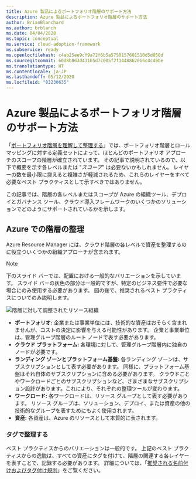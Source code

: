 ```yaml
---
title: Azure 製品によるポートフォリオ階層のサポート方法
description: Azure 製品によるポートフォリオ階層のサポート方法
author: BrianBlanchard
ms.author: brblanch
ms.date: 04/04/2020
ms.topic: conceptual
ms.service: cloud-adoption-framework
ms.subservice: ready
ms.openlocfilehash: c4ab25ee9cf9a72f6b5a5750157601510d5d050d
ms.sourcegitcommit: 60d8b863d431b5d7c005f2f14488620b6c4c49be
ms.translationtype: HT
ms.contentlocale: ja-JP
ms.lasthandoff: 05/12/2020
ms.locfileid: "83230635"
---
```

<!-- markdownlint-disable MD026 -->

# <a name="how-do-azure-products-support-the-portfolio-hierarchy"></a>Azure 製品によるポートフォリオ階層のサポート方法

「[ポートフォリオ階層を理解して整理する](./hosting-hierarchy.md)」では、ポートフォリオ階層とロール マッピングに対する定義セットによって、ほとんどのポートフォリオ アプローチのスコープの階層が確立されています。 その記事で説明されているので、以下で概要を示す各レベルまたは "_スコープ_" は必要ないかもしれません。 レイヤーの数を最小限に抑えると複雑さが軽減されるため、これらのレイヤーをすべて必要なベスト プラクティスとして示すべきではありません。

この記事では、階層の各レベルまたはスコープが Azure の組織ツール、デプロイとガバナンス ツール、クラウド導入フレームワークのいくつかのソリューションでどのようにサポートされているかを示します。

## <a name="organizing-the-hierarchy-in-azure"></a>Azure での階層の整理

Azure Resource Manager には、クラウド階層の各レベルで資産を整理するのに役立ついくつかの組織アプローチが含まれます。

> [!NOTE]
> 下のスライド バーでは、配置における一般的なバリエーションを示しています。 スライド バーの灰色の部分は一般的ですが、特定のビジネス要件で必要な場合にのみ使用する必要があります。 図の後で、推奨されるベスト プラクティスについてのみ説明します。

![階層に対して調整されたリソース組織](../../_images/ready/hierarchy-with-organizing-tools.png)

- **ポートフォリオ:** 企業または事業単位には、技術的な資産はおそらく含まれませんが、コストの決定に影響を与える可能性があります。 企業と事業単位は、管理グループ階層のルート ノードで表す必要があります。
- **クラウド プラットフォーム:** 各環境に対して、管理グループ階層内に独自のノードが必要です。
- **ランディング ゾーンとプラットフォーム基盤:** 各ランディング ゾーンは、サブスクリプションとして表す必要があります。 同様に、プラットフォーム基盤はそれ自体のサブスクリプションに含める必要があります。 クラウドごとやワークロードごとのサブスクリプションなど、さまざまなサブスクリプション設計があります。これにより、それぞれの整理ツールが変わります。
- **ワークロード:** 各ワークロードは、リソース グループとして表す必要があります。 リソース グループは、ソリューション、デプロイ、または資産の他の技術的なグループを表すためにもよく使用されます。
- **資産:** 各資産は、Azure のリソースとして本質的に表されます。

### <a name="organize-with-tags"></a>タグで整理する

ベスト プラクティスからのバリエーションは一般的です。 上記のベスト プラクティスからの逸脱は、すべての資産にタグを付けて、階層の関連する各レイヤーを表すことで、記録する必要があります。 詳細については、「[推奨される名前付けおよびタグ付け規則](../../ready/azure-best-practices/naming-and-tagging.md)」をご覧ください。

